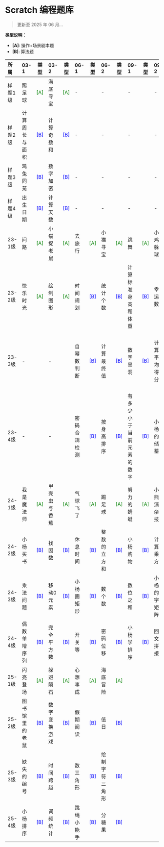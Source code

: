 # Scratch 编程题库

> 更新至 2025 年 06 月...

**类型说明：**
- **[A]**: 操作+场景剧本题
- **[B]**: 算法题

| 所属 | 03-1 | 类型 | 03-2 | 类型 | 06-1 | 类型 | 06-2 | 类型 | 09-1 | 类型 | 09-2 | 类型 | 12-1 | 类型 | 12-2 | 类型 |
|:----|:--------|:----:|:--------|:----:|:--------|:----:|:--------|:----:|:--------|:----:|:--------|:----:|:---------|:----:|:---------|:----:|
| 样题1级 | 踢足球 | <font color="green"> [A]</font> | 海底寻宝 | <font color="green"> [A]</font> | - |  | - |  | - |  | - |  | - |  | - |  |
| 样题2级 | 计算周长与面积 | <font color="blue">[B]</font> | 计算奇数和 | <font color="blue">[B]</font> | - |  | - |  | - |  | - |  | - |  | - |  |
| 样题3级 | 鸡兔同笼 | <font color="blue">[B]</font> | 数字加密 | <font color="blue">[B]</font> | - |  | - |  | - |  | - |  | - |  | - |  |
| 样题4级 | 出生日期 | <font color="blue">[B]</font> | 计算天数 | <font color="blue">[B]</font> | - |  | - |  | - |  | - |  | - |  | - |  |
| 23-1级 | 问路 | <font color="green"> [A]</font> | 小猫捉老鼠 | <font color="green"> [A]</font> | 去旅行 | <font color="green"> [A]</font> | 小猫寻宝 | <font color="green"> [A]</font> | 跳舞 | <font color="green"> [A]</font> | 小鸡躲球 | <font color="green"> [A]</font> | 返回地球 | <font color="green"> [A]</font> | 天使 | <font color="green"> [A]</font> |
| 23-2级 | 快乐时光 | <font color="green"> [A]</font> | 绘制图形 | <font color="green"> [A]</font> | 时间规划 | <font color="blue">[B]</font> | 统计个数 | <font color="blue">[B]</font> | 计算标准身高和体重 | <font color="blue">[B]</font> | 幸运数 | <font color="blue">[B]</font> | 足球联赛积分 | <font color="blue">[B]</font> | 小杨报数 | <font color="blue">[B]</font> |
| 23-3级 | - |  | - |  | 自幂数判断 | <font color="blue">[B]</font> | 计算最终值 | <font color="blue">[B]</font> | 数字黑洞 | <font color="blue">[B]</font> | 计算平均得分 | <font color="blue">[B]</font> | 小杨做题 | <font color="blue">[B]</font> | 满足条件的数累加 | <font color="blue">[B]</font> |
| 23-4级 | - |  | - |  | 密码合规检测 | <font color="blue">[B]</font> | 按身高排序 | <font color="blue">[B]</font> | 有多少小于当前元素的数字 | <font color="blue">[B]</font> | 小杨的储蓄 | <font color="blue">[B]</font> | 序列排序 | <font color="blue">[B]</font> | 小猫分鱼 | <font color="blue">[B]</font> |
| 24-1级 | 我是魔法师 | <font color="green"> [A]</font> | 甲壳虫与香蕉 | <font color="green"> [A]</font> | 气球飞了 | <font color="green"> [A]</font> | 踢足球 | <font color="green"> [A]</font> | 努力的蜻蜓 | <font color="green"> [A]</font> | 小熊演杂技 | <font color="green"> [A]</font> | 火箭回收 | <font color="green"> [A]</font> | 飞行的小猫 | <font color="green"> [A]</font> |
| 24-2级 | 小杨买书 | <font color="blue">[B]</font> | 找因数 | <font color="blue">[B]</font> | 休息时间 | <font color="blue">[B]</font> | 整数的立方和 | <font color="blue">[B]</font> | 小杨购物 | <font color="blue">[B]</font> | 计算乘方 | <font color="blue">[B]</font> | 温度转换 | <font color="blue">[B]</font> | 小杨读书 | <font color="blue">[B]</font> |
| 24-3级 | 乘法问题 | <font color="blue">[B]</font> | 移动0元素 | <font color="blue">[B]</font> | 小杨画矩形 | <font color="blue">[B]</font> | 数个数 | <font color="blue">[B]</font> | 数位之和 | <font color="blue">[B]</font> | 小杨的N字矩阵 | <font color="blue">[B]</font> | 数位和 | <font color="blue">[B]</font> | 填充长方形 | <font color="blue">[B]</font> |
| 24-4级 | 偶数单增序列 | <font color="blue">[B]</font> | 完全平方数 | <font color="blue">[B]</font> | 开关等 | <font color="blue">[B]</font> | 密码位移 | <font color="blue">[B]</font> | 小杨学排序 | <font color="blue">[B]</font> | 回文拼接 | <font color="blue">[B]</font> | 小杨学排序 | <font color="blue">[B]</font> | 数字替换 | <font color="blue">[B]</font> |
| 25-1级 | 闪亮登场 | <font color="green"> [A]</font> | 躲避陨石 | <font color="green"> [A]</font> | 心想事成 | <font color="green"> [A]</font> | 海底冒险 | <font color="green"> [A]</font> |  |  |  |  |  |  |  |  |
| 25-2级 | 图书馆里的老鼠 | <font color="blue">[B]</font> | 数字变换游戏 | <font color="blue">[B]</font> | 假期阅读 | <font color="blue">[B]</font> | 值日 | <font color="blue">[B]</font> |  |  |  |  |  |  |  |  |
| 25-3级 | 缺失的编号 | <font color="blue">[B]</font> | 时间跨越 | <font color="blue">[B]</font> | 数三角形 | <font color="blue">[B]</font> | 绘制字符三角形 | <font color="blue">[B]</font> |  |  |  |  |  |  |  |  |
| 25-4级 | 小杨排序 | <font color="blue">[B]</font> | 词频统计 | <font color="blue">[B]</font> | 跳绳小能手 | <font color="blue">[B]</font> | 分糖果 | <font color="blue">[B]</font> |  |  |  |  |  |  |  |  |
